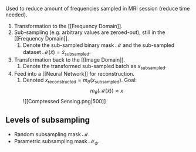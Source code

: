 Used to reduce amount of frequencies sampled in MRI session (reduce time needed).
1. Transformation to the [[Frequency Domain]].
2. Sub-sampling (e.g. arbitrary values are zeroed-out), still in the [[Frequency Domain]].
	1. Denote the sub-sampled binary mask $\mathcal M$ and the sub-sampled dataset $\mathcal M (\tilde x) = \tilde x _ \text{subsampled}$.
3. Transformation back to the [[Image Domain]].
	1. Denote the transformed sub-sampled batch as $x_ \text{subsampled}$.
4. Feed into a [[Neural Network]] for reconstruction.
	1. Denoted $x_{\text{reconstructed}} = m_\theta(x_\text{subsampled})$.
Goal:
$$m_\theta\left(\mathcal M(\tilde x)\right) \approx x$$
![[Compressed Sensing.png|500]]
## Levels of subsampling
- Random subsampling mask $\mathcal M$.
- Parametric subsampling mask $\mathcal M _ \psi$.